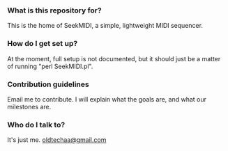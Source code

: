 ### What is this repository for? ###

This is the home of SeekMIDI, a simple, lightweight MIDI sequencer.

### How do I get set up? ###

At the moment, full setup is not documented, but it should just be a matter of running "perl SeekMIDI.pl".

### Contribution guidelines ###

Email me to contribute. I will explain what the goals are, and what our milestones are.

### Who do I talk to? ###

It's just me. [oldtechaa@gmail.com](mailto:oldtechaa@gmail.com)
